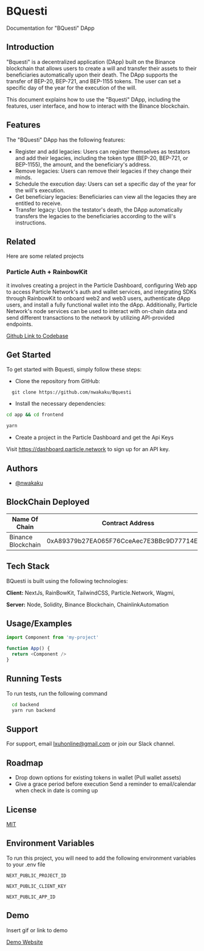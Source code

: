 
# BQuesti

Documentation for "BQuesti" DApp

## Introduction

"Bquesti" is a decentralized application (DApp) built on the Binance blockchain that allows users to create a will and transfer their assets to their beneficiaries automatically upon their death. The DApp supports the transfer of BEP-20, BEP-721, and BEP-1155 tokens. The user can set a specific day of the year for the execution of the will.

This document explains how to use the "Bquesti" DApp, including the features, user interface, and how to interact with the Binance blockchain.
## Features
The "BQuesti" DApp has the following features:

- Register and add legacies: Users can register themselves as testators and add their legacies, including the token type (BEP-20, BEP-721, or BEP-1155), the amount, and the beneficiary's address.
- Remove legacies: Users can remove their legacies if they change their minds.
- Schedule the execution day: Users can set a specific day of the year for the will's execution.
- Get beneficiary legacies: Beneficiaries can view all the legacies they are entitled to receive.
- Transfer legacy: Upon the testator's death, the DApp automatically transfers the legacies to the beneficiaries according to the will's instructions.


## Related

Here are some related projects

### Particle Auth + RainbowKit

it involves creating a project in the Particle Dashboard, configuring Web app to access Particle Network's auth and wallet services, and integrating SDKs through RainbowKit to onboard web2 and web3 users, authenticate dApp users, and install a fully functional wallet into the dApp. Additionally, Particle Network's node services can be used to interact with on-chain data and send different transactions to the network by utilizing API-provided endpoints. 

[Github Link to Codebase](https://github.com/nwakaku/Bquesti)


## Get Started

To get started with Bquesti, simply follow these steps:

- Clone the repository from GitHub:

```http
  git clone https://github.com/nwakaku/Bquesti

```

- Install the necessary dependencies:

```bash
cd app && cd frontend  

yarn 
```

- Create a project in the Particle Dashboard and get the Api Keys

Visit https://dashboard.particle.network to sign up for an API key.
## Authors

- [@nwakaku](https://www.github.com/nwakaku)

## BlockChain Deployed

| Name Of Chain             |   Contract Address |
| ----------------- | ------------------------------------------------------------------ |
| Binance Blockchain | 0xA89379b27EA065F76CceAec7E3BBc9D77714E1Ca|



## Tech Stack

BQuesti is built using the following technologies:

**Client:** NextJs, RainBowKit, TailwindCSS, Particle.Network, Wagmi, 

**Server:** Node, Solidity, Binance Blockchain, ChainlinkAutomation


## Usage/Examples

```javascript
import Component from 'my-project'

function App() {
  return <Component />
}
```


## Running Tests

To run tests, run the following command

```bash
  cd backend
  yarn run backend
```


## Support

For support, email Ixuhonline@gmail.com or join our Slack channel.


## Roadmap

- Drop down options for existing tokens in wallet (Pull wallet assets) 
- Give a grace period before execution Send a reminder to email/calendar when check in date is coming up


## License

[MIT](https://choosealicense.com/licenses/mit/)


## Environment Variables

To run this project, you will need to add the following environment variables to your .env file

`NEXT_PUBLIC_PROJECT_ID`

`NEXT_PUBLIC_CLIENT_KEY`

`NEXT_PUBLIC_APP_ID`


## Demo

Insert gif or link to demo

[Demo Website](https://bquesti.vercel.app/)